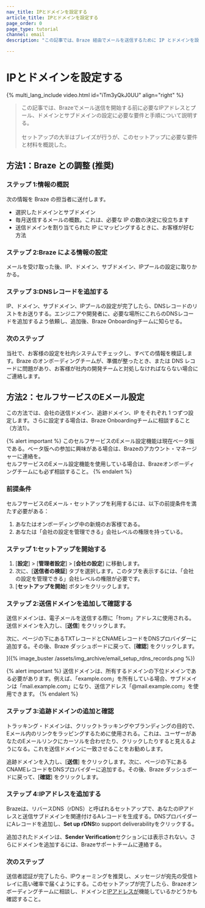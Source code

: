 ```yaml
---
nav_title: IPとドメインを設定する
article_title: IPとドメインを設定する
page_order: 0
page_type: tutorial
channel: email
description: "この記事では、Braze 経由でメールを送信するために IP とドメインを設定する方法を順に説明します。"

---
```


# IPとドメインを設定する

{% multi_lang_include video.html id="iTm3yQkJ0UU" align="right"  %}

> この記事では、Brazeでメール送信を開始する前に必要なIPアドレスとプール、ドメインとサブドメインの設定に必要な要件と手順について説明する。<br><br>セットアップの大半はブレイズが行うが、このセットアップに必要な要件と材料を概説した。

## 方法1：Braze との調整 (推奨)

### ステップ 1:情報の概説

次の情報を Braze の担当者に送付します。

* 選択したドメインとサブドメイン
* 毎月送信するメールの概数。これは、必要な IP の数の決定に役立ちます
* 送信ドメインを割り当てられた IP にマッピングするときに、お客様が好む方法

### ステップ 2:Braze による情報の設定

メールを受け取った後、IP、ドメイン、サブドメイン、IPプールの設定に取りかかる。

### ステップ 3:DNSレコードを追加する

IP、ドメイン、サブドメイン、IPプールの設定が完了したら、DNSレコードのリストをお送りする。エンジニアや開発者に、必要な場所にこれらのDNSレコードを追加するよう依頼し、追加後、Braze Onboardingチームに知らせる。

### 次のステップ

当社で、お客様の設定を社内システムでチェックし、すべての情報を検証します。Braze のオンボーディングチームが、準備が整ったとき、または DNS レコードに問題があり、お客様が社内の開発チームと対処しなければならない場合にご連絡します。

## 方法2：セルフサービスのEメール設定

この方法では、会社の送信ドメイン、追跡ドメイン、IP をそれぞれ 1 つずつ設定します。さらに設定する場合は、Braze Onboardingチームに相談すること（方法1）。

{% alert important %}
このセルフサービスのEメール設定機能は現在ベータ版である。ベータ版への参加に興味がある場合は、Brazeのアカウント・マネージャーに連絡を。<br>セルフサービスのEメール設定機能を使用している場合は、Brazeオンボーディングチームにも必ず相談すること。
{% endalert %}

### 前提条件

セルフサービスのEメール・セットアップを利用するには、以下の前提条件を満たす必要がある：

1. あなたはオンボーディング中の新規のお客様である。
2. あなたは「会社の設定を管理できる」会社レベルの権限を持っている。

### ステップ 1:セットアップを開始する

1. [**設定**] > [**管理者設定**] > [**会社の設定**] に移動します。 
2. 次に、[**送信者の検証**] タブを選択します。このタブを表示するには、「会社の設定を管理できる」会社レベルの権限が必要です。
3. [**セットアップを開始**] ボタンをクリックします。

### ステップ 2:送信ドメインを追加して確認する

送信ドメインは、電子メールを送信する際に「from」アドレスに使用される。送信ドメインを入力し、[**送信**] をクリックします。 

次に、ページの下にあるTXTレコードとCNAMEレコードをDNSプロバイダーに追加する。その後、Braze ダッシュボードに戻って、[**確認**] をクリックします。

]({% image_buster /assets/img_archive/email_setup_rdns_records.png %})

{% alert important %}
送信ドメインは、所有するドメインの下位ドメインである必要があります。例えば、「example.com」を所有している場合、サブドメインは「mail.example.com」になり、送信アドレス「@mail.example.com」を使用できます。
{% endalert %}

### ステップ 3:追跡ドメインの追加と確認

トラッキング・ドメインは、クリックトラッキングやブランディングの目的で、Eメール内のリンクをラッピングするために使用される。これは、ユーザーがあなたのEメールリンクにカーソルを合わせたり、クリックしたりすると見えるようになる。これを送信ドメインに一致させることをお勧めします。

追跡ドメインを入力し、[**送信**] をクリックします。次に、ページの下にあるCNAMEレコードをDNSプロバイダーに追加する。その後、Braze ダッシュボードに戻って、[**確認**] をクリックします。

### ステップ 4:IPアドレスを追加する

Brazeは、リバースDNS（rDNS）と呼ばれるセットアップで、あなたのIPアドレスと送信サブドメインを関連付けるAレコードを生成する。DNSプロバイダーにAレコードを追加し、**Set up rDNS**to support deliverabilityをクリックする。

追加されたドメインは、**Sender Verification**セクションには表示されない。さらにドメインを追加するには、Brazeサポートチームに連絡する。

### 次のステップ

送信者認証が完了したら、IPウォーミングを推奨し、メッセージが宛先の受信トレイに高い確率で届くようにする。このセットアップが完了したら、Brazeオンボーディングチームに相談し、ドメインと[IPアドレスが]({{site.baseurl}}/user_guide/message_building_by_channel/email/email_setup/ip_warming/)機能しているかどうかも確認すること。

